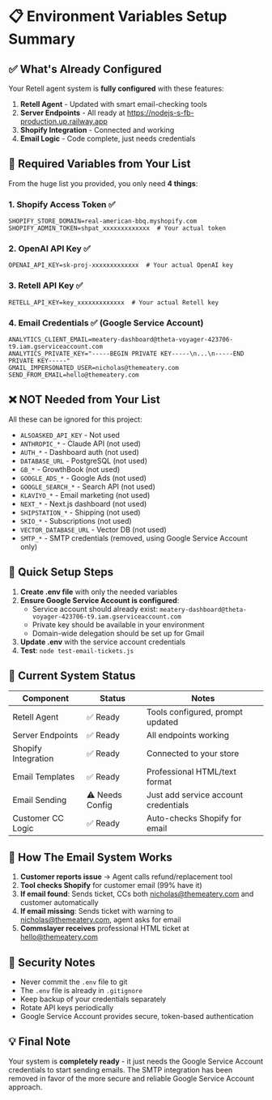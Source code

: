 # 📋 Environment Variables Setup Summary

## ✅ What's Already Configured

Your Retell agent system is **fully configured** with these features:
1. **Retell Agent** - Updated with smart email-checking tools
2. **Server Endpoints** - All ready at https://nodejs-s-fb-production.up.railway.app
3. **Shopify Integration** - Connected and working
4. **Email Logic** - Code complete, just needs credentials

## 🔑 Required Variables from Your List

From the huge list you provided, you only need **4 things**:

### 1. **Shopify Access Token** ✅
```env
SHOPIFY_STORE_DOMAIN=real-american-bbq.myshopify.com
SHOPIFY_ADMIN_TOKEN=shpat_xxxxxxxxxxxxx  # Your actual token
```

### 2. **OpenAI API Key** ✅  
```env
OPENAI_API_KEY=sk-proj-xxxxxxxxxxxxx  # Your actual OpenAI key
```

### 3. **Retell API Key** ✅
```env
RETELL_API_KEY=key_xxxxxxxxxxxxx  # Your actual Retell key
```

### 4. **Email Credentials** ✅ (Google Service Account)
```env
ANALYTICS_CLIENT_EMAIL=meatery-dashboard@theta-voyager-423706-t9.iam.gserviceaccount.com
ANALYTICS_PRIVATE_KEY="-----BEGIN PRIVATE KEY-----\n...\n-----END PRIVATE KEY-----"
GMAIL_IMPERSONATED_USER=nicholas@themeatery.com
SEND_FROM_EMAIL=hello@themeatery.com
```

## ❌ NOT Needed from Your List

All these can be ignored for this project:
- `ALSOASKED_API_KEY` - Not used
- `ANTHROPIC_*` - Claude API (not used)
- `AUTH_*` - Dashboard auth (not used)
- `DATABASE_URL` - PostgreSQL (not used)
- `GB_*` - GrowthBook (not used)
- `GOOGLE_ADS_*` - Google Ads (not used)
- `GOOGLE_SEARCH_*` - Search API (not used)
- `KLAVIYO_*` - Email marketing (not used)
- `NEXT_*` - Next.js dashboard (not used)
- `SHIPSTATION_*` - Shipping (not used)
- `SKIO_*` - Subscriptions (not used)
- `VECTOR_DATABASE_URL` - Vector DB (not used)
- `SMTP_*` - SMTP credentials (removed, using Google Service Account only)

## 🚀 Quick Setup Steps

1. **Create .env file** with only the needed variables
2. **Ensure Google Service Account is configured**:
   - Service account should already exist: `meatery-dashboard@theta-voyager-423706-t9.iam.gserviceaccount.com`
   - Private key should be available in your environment
   - Domain-wide delegation should be set up for Gmail
3. **Update .env** with the service account credentials
4. **Test**: `node test-email-tickets.js`

## 🎯 Current System Status

| Component | Status | Notes |
|-----------|--------|-------|
| Retell Agent | ✅ Ready | Tools configured, prompt updated |
| Server Endpoints | ✅ Ready | All endpoints working |
| Shopify Integration | ✅ Ready | Connected to your store |
| Email Templates | ✅ Ready | Professional HTML/text format |
| Email Sending | ⚠️ Needs Config | Just add service account credentials |
| Customer CC Logic | ✅ Ready | Auto-checks Shopify for email |

## 📧 How The Email System Works

1. **Customer reports issue** → Agent calls refund/replacement tool
2. **Tool checks Shopify** for customer email (99% have it)
3. **If email found**: Sends ticket, CCs both nicholas@themeatery.com and customer automatically
4. **If email missing**: Sends ticket with warning to nicholas@themeatery.com, agent asks for email
5. **Commslayer receives** professional HTML ticket at hello@themeatery.com

## 🔐 Security Notes

- Never commit the `.env` file to git
- The `.env` file is already in `.gitignore`
- Keep backup of your credentials separately
- Rotate API keys periodically
- Google Service Account provides secure, token-based authentication

## 💡 Final Note

Your system is **completely ready** - it just needs the Google Service Account credentials to start sending emails. The SMTP integration has been removed in favor of the more secure and reliable Google Service Account approach.
